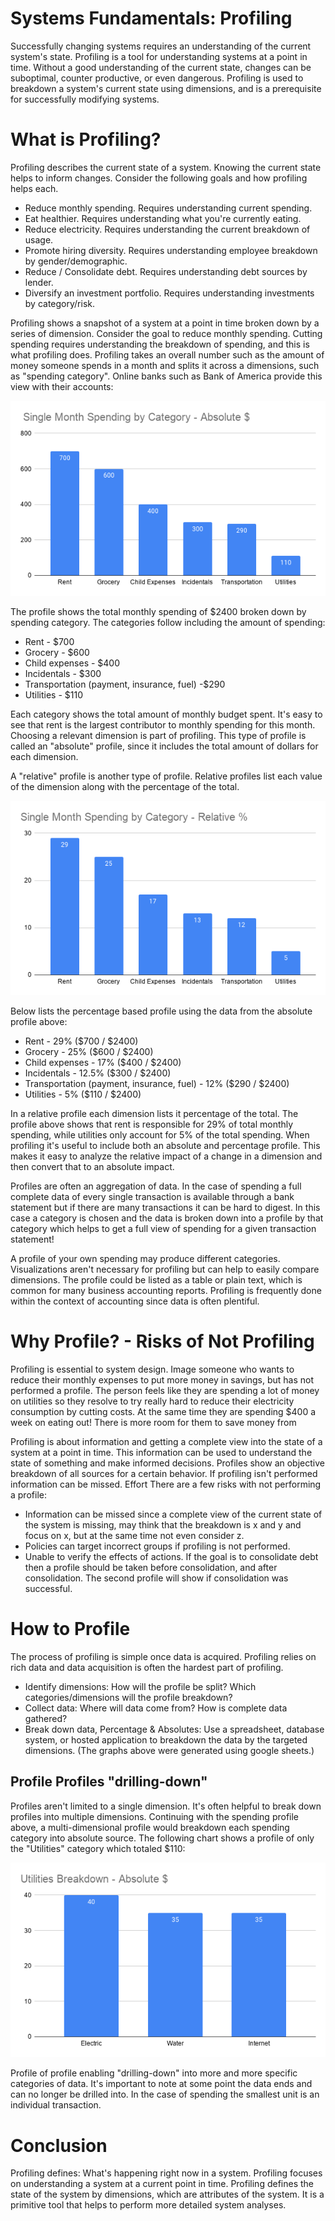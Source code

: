 # Systems Fundamentals: Profiling

Successfully changing systems requires an understanding of the current system's state. Profiling is a tool for understanding systems at a point in time. Without a good understanding of the current state, changes can be suboptimal, counter productive, or even dangerous. Profiling is used to breakdown a system's current state using dimensions, and is a prerequisite for successfully modifying systems.

# What is Profiling?

Profiling describes the current state of a system. Knowing the current state helps to inform changes. Consider the following goals and how profiling helps each.

- Reduce monthly spending. Requires understanding current spending.
- Eat healthier. Requires understanding what you're currently eating.
- Reduce electricity. Requires understanding the current breakdown of usage.
- Promote hiring diversity. Requires understanding employee breakdown by gender/demographic.
- Reduce / Consolidate debt. Requires understanding debt sources by lender.
- Diversify an investment portfolio. Requires understanding investments by category/risk.

Profiling shows a snapshot of a system at a point in time broken down by a series of dimension. Consider the goal to reduce monthly spending. Cutting spending requires understanding the breakdown of spending, and this is what profiling does. Profiling takes an overall number such as the amount of money someone spends in a month and splits it across a dimensions, such as "spending category". Online banks such as Bank of America provide this view with their accounts:

<p align="center">
  <img src="static/profile_spending_absolute.png">
</p>

The profile shows the total monthly spending of $2400 broken down by spending category. The categories follow including the amount of spending:

- Rent - $700
- Grocery - $600
- Child expenses - $400
- Incidentals - $300
- Transportation (payment, insurance, fuel) -$290
- Utilities - $110

Each category shows the total amount of monthly budget spent. It's easy to see that rent is the largest contributor to monthly spending for this month. Choosing a relevant dimension is part of profiling. This type of profile is called an "absolute" profile, since it includes the total amount of dollars for each dimension. 

A "relative" profile is another type of profile. Relative profiles list each value of the dimension along with the percentage of the total. 

<p align="center">
  <img src="static/profile_spending_relative.png">
</p>

Below lists the percentage based profile using the data from the absolute profile above:

- Rent - 29% ($700 / $2400)
- Grocery - 25% ($600 / $2400)
- Child expenses - 17% ($400 / $2400)
- Incidentals - 12.5% ($300 / $2400)
- Transportation (payment, insurance, fuel) - 12% ($290 / $2400)
- Utilities - 5% ($110 / $2400)

In a relative profile each dimension lists it percentage of the total. The profile above shows that rent is responsible for 29% of total monthly spending, while utilities only account for 5% of the total spending. When profiling it's useful to include both an absolute and percentage profile. This makes it easy to analyze the relative impact of a change in a dimension and then convert that to an absolute impact.
 
Profiles are often an aggregation of data. In the case of spending a full complete data of every single transaction is available through a bank statement but if there are many transactions it can be hard to digest. In this case a category is chosen and the data is broken down into a profile by that category which helps to get a full view of spending for a given transaction statement!

A profile of your own spending may produce different categories. Visualizations aren't necessary for profiling but can help to easily compare dimensions. The profile could be listed as a table or plain text, which is common for many business accounting reports. Profiling is frequently done within the context of accounting since data is often plentiful.

# Why Profile? - Risks of Not Profiling

Profiling is essential to system design. Image someone who wants to reduce their monthly expenses to put more money in savings, but has not performed a profile. The person feels like they are spending a lot of money on utilities so they resolve to try really hard to reduce their electricity consumption by cutting costs. At the same time they are spending $400 a week on eating out! There is more room for them to save money from 

Profiling is about information and getting a complete view into the state of a system at a point in time. This information can be used to understand the state of something and make informed decisions. Profiles show an objective breakdown of all sources for a certain behavior. If profiling isn't performed information can be missed. Effort There are a few risks with not performing a profile:

- Information can be missed since a complete view of the current state of the system is missing, may think that the breakdown is x and y and focus on x, but at the same time not even consider z.
- Policies can target incorrect groups if profiling is not performed. 
- Unable to verify the effects of actions. If the goal is to consolidate debt then a profile should be taken before consolidation, and after consolidation. The second profile will show if consolidation was successful.

# How to Profile

The process of profiling is simple once data is acquired. Profiling relies on rich data and data acquisition is often the hardest part of profiling.

- Identify dimensions: How will the profile be split? Which categories/dimensions will the profile breakdown?
- Collect data: Where will data come from? How is complete data gathered? 
- Break down data, Percentage & Absolutes: Use a spreadsheet, database system, or hosted application to breakdown the data by the targeted dimensions. (The graphs above were generated using google sheets.)

## Profile Profiles "drilling-down"

Profiles aren't limited to a single dimension. It's often helpful to break down profiles into multiple dimensions. Continuing with the spending profile above, a multi-dimensional profile would breakdown each spending category into absolute source. The following chart shows a profile of only the "Utilities" category which totaled $110:

<p align="center">
  <img src="static/profile_spending_utilities_absolute.png">
</p>

Profile of profile enabling "drilling-down" into more and more specific categories of data. It's important to note at some point the data ends and can no longer be drilled into. In the case of spending the smallest unit is an individual transaction.

# Conclusion

Profiling defines: What's happening right now in a system. Profiling focuses on understanding a system at a current point in time. Profiling defines the state of the system by dimensions, which are attributes of the system. It is a primitive tool that helps to perform more detailed system analyses.  
